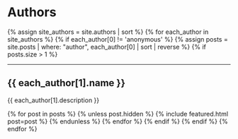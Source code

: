 ---
---

# Authors

<section class="tag-list">
{% assign site_authors = site.authors | sort %}
{% for each_author in site_authors %}
  {% if each_author[0] != 'anonymous' %}
    {% assign posts = site.posts | where: "author", each_author[0] | sort | reverse %}
    {% if posts.size > 1 %}
      <hr />
      <h2 id="{{ author[0] }}">{{ each_author[1].name }}</h2>
      <p>{{ each_author[1].description }}</p>
      {% for post in posts %}
        {% unless post.hidden %}
          {% include featured.html post=post %}
        {% endunless %}
      {% endfor %}
    {% endif %}
  {% endif %}
{% endfor %}
</section>

